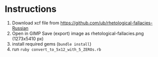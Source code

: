 # Instructions

1. Download xcf file from https://github.com/ub/rhetological-fallacies-Russian
2. Open  in GIMP Save (export) image as rhetological-fallacies.png (1273x5410 px)
3. install required gems (`bundle install`)
4. run `ruby convert_to_5x12_with_5_ZEROs.rb`
